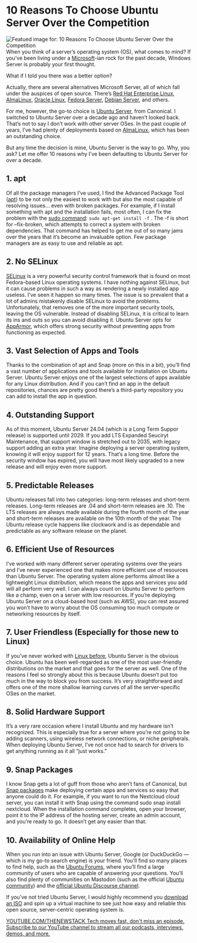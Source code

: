 # 10 Reasons To Choose Ubuntu Server Over the Competition
![Featued image for: 10 Reasons To Choose Ubuntu Server Over the Competition](https://cdn.thenewstack.io/media/2023/12/b0026b48-ubuntu-1024x683.png)
When you think of a server’s operating system (OS), what comes to mind? If you’ve been living under a [Microsoft](https://news.microsoft.com/?utm_content=inline+mention)-ian rock for the past decade, Windows Server is probably your first thought.

What if I told you there was a better option?

Actually, there are several alternatives Microsoft Server, all of which fall under the auspices of open source. There’s [Red Hat Enterprise Linux](https://thenewstack.io/red-hat-enterprise-linux-9-5-arrives-with-enhanced-ai-support-and-automation/), [AlmaLinux](https://thenewstack.io/almalinux-captures-the-soul-of-centos/), [Oracle Linux](https://developer.oracle.com/?utm_content=inline+mention), [Fedora Server](https://thenewstack.io/fedora-41-offers-zippy-performance/), [Debian Server](https://thenewstack.io/debian-retools-apt-for-superior-dependency-management/), and others.

For me, however, the go-to choice is [Ubuntu Server](https://thenewstack.io/ubuntu-24-10-refreshes-gnome-permission-prompts/), from Canonical. I switched to Ubuntu Server over a decade ago and haven’t looked back. That’s not to say I don’t work with other server OSes. In the past couple of years, I’ve had plenty of deployments based on [AlmaLinux,](https://thenewstack.io/almalinux-kitten-offers-preview-of-distros-next-release/) which has been an outstanding choice.

But any time the decision is mine, Ubuntu Server is the way to go. Why, you ask? Let me offer 10 reasons why I’ve been defaulting to Ubuntu Server for over a decade.

## 1. apt
Of all the package managers I’ve used, I find the Advanced Package Tool ([apt](https://ubuntu.com/server/docs/package-management)) to be not only the easiest to work with but also the most capable of resolving issues… even with broken packages. For example, if I install something with apt and the installation fails, most often, I can fix the problem with the [sudo command](https://thenewstack.io/linux-understand-sudo-to-rule-your-server/): `sudo apt-get install -f`
. The -f is short for –fix-broken, which attempts to correct a system with broken dependencies. That command has helped to get me out of so many jams over the years that it’s become an invaluable option. Few package managers are as easy to use and reliable as apt.

## 2. No SELinux
[SELinux](https://www.redhat.com/en/topics/linux/what-is-selinux) is a very powerful security control framework that is found on most Fedora-based Linux operating systems. I have nothing against SELinux, but it can cause problems in such a way as rendering a newly installed app useless. I’ve seen it happen so many times. The issue is so prevalent that a lot of admins mistakenly disable SELinux to avoid the problems. Unfortunately, that removes one of the more important security tools, leaving the OS vulnerable. Instead of disabling SELinux, it is critical to learn its ins and outs so you can avoid disabling it. Ubuntu Server opts for[ AppArmor](https://thenewstack.io/4-ways-to-use-kernel-security-features-for-process-monitoring/), which offers strong security without preventing apps from functioning as expected.
## 3. Vast Selection of Apps and Tools
Thanks to the combination of apt and Snap (more on this in a bit), you’ll find a vast number of applications and tools available for installation on Ubuntu Server. Ubuntu Server enjoys one of the largest selections of apps available for any Linux distribution. And if you can’t find an app in the default repositories, chances are pretty good there’s a third-party repository you can add to install the app in question.

## 4. Outstanding Support
As of this moment, Ubuntu Server 24.04 (which is a Long Term Suppor release) is supported until 2029. If you add LTS Expanded Seuciryt Maintenance, that support window is stretched out to 2035, with legacy support adding an extra year. Imagine deploying a server operating system, knowing it will enjoy support for 12 years. That’s a long time. Before the security window has expired, you will have most likely upgraded to a new release and will enjoy even more support.

## 5. Predictable Releases
Ubuntu releases fall into two categories: long-term releases and short-term releases. Long-term releases are .04 and short-term releases are .10. The LTS releases are always made available during the fourth month of the year and short-term releases are available on the 10th month of the year. The Ubuntu release cycle happens like clockwork and is as dependable and predictable as any software release on the planet.

## 6. Efficient Use of Resources
I’ve worked with many different server operating systems over the years and I’ve never experienced one that makes more efficient use of resources than Ubuntu Server. The operating system alone performs almost like a lightweight Linux distribution, which means the apps and services you add will all perform very well. I can always count on Ubuntu Server to perform like a champ, even on a server with low resources. If you’re deploying Ubuntu Server on a cloud-based host (such as AWS), you can rest assured you won’t have to worry about the OS consuming too much compute or networking resources by itself.

## 7. User Friendless (Especially for those new to Linux)
If you’ve never worked with [Linux before](https://thenewstack.io/learning-linux-start-here/), Ubuntu Server is the obvious choice. Ubuntu has been well-regarded as one of the most user-friendly distributions on the market and that goes for the server as well. One of the reasons I feel so strongly about this is because Ubuntu doesn’t put too much in the way to block you from success. It’s very straightforward and offers one of the more shallow learning curves of all the server-specific OSes on the market.

## 8. Solid Hardware Support
It’s a very rare occasion where I install Ubuntu and my hardware isn’t recognized. This is especially true for a server where you’re not going to be adding scanners, using wireless network connections, or niche peripherals. When deploying Ubuntu Server, I’ve not once had to search for drivers to get anything running as it all “just works.”

## 9. Snap Packages
I know Snap gets a lot of guff from those who aren’t fans of Canonical, but [Snap packages](https://snapcraft.io/) make deploying certain apps and services so easy that anyone could do it. For example, if you want to run the Nextcloud cloud server, you can install it with Snap using the command sudo snap install nextcloud. When the installation command completes, open your browser, point it to the IP address of the hosting server, create an admin account, and you’re ready to go. It doesn’t get any easier than that.

## 10. Availability of Online Help
When you run into an issue with Ubuntu Server, Google (or DuckDuckGo — which is my go-to search engine) is your friend. You’ll find so many places to find help, such as the [Ubuntu Forums](https://ubuntuforums.org), where you’ll find a large community of users who are capable of answering your questions. You’ll also find plenty of communities on Mastodon (such as the official [Ubuntu community](https://mastodon.social/@ubuntu@ubuntu.social)) and the [official Ubuntu Discourse channel](https://discourse.ubuntu.com).

If you’ve not tried Ubuntu Server, I would highly recommend you [download an ISO](https://ubuntu.com/download/server) and spin up a virtual machine to see just how easy and reliable this open source, server-centric operating system is.

[
YOUTUBE.COM/THENEWSTACK
Tech moves fast, don't miss an episode. Subscribe to our YouTube
channel to stream all our podcasts, interviews, demos, and more.
](https://youtube.com/thenewstack?sub_confirmation=1)